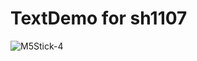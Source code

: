 # TextDemo for sh1107

![M5Stick-4](https://user-images.githubusercontent.com/6020549/103348598-d4011280-4add-11eb-910b-9c47d61a7db3.JPG)


